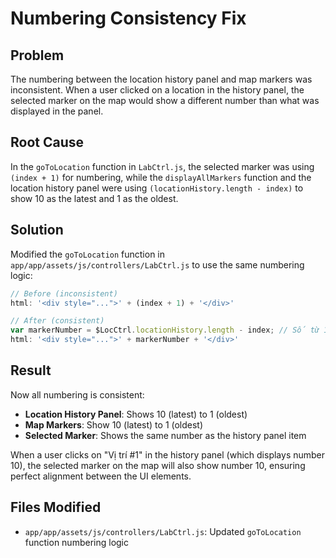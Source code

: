 # Numbering Consistency Fix

## Problem
The numbering between the location history panel and map markers was inconsistent. When a user clicked on a location in the history panel, the selected marker on the map would show a different number than what was displayed in the panel.

## Root Cause
In the `goToLocation` function in `LabCtrl.js`, the selected marker was using `(index + 1)` for numbering, while the `displayAllMarkers` function and the location history panel were using `(locationHistory.length - index)` to show 10 as the latest and 1 as the oldest.

## Solution
Modified the `goToLocation` function in `app/app/assets/js/controllers/LabCtrl.js` to use the same numbering logic:

```javascript
// Before (inconsistent)
html: '<div style="...">' + (index + 1) + '</div>'

// After (consistent)
var markerNumber = $LocCtrl.locationHistory.length - index; // Số từ 10 đến 1
html: '<div style="...">' + markerNumber + '</div>'
```

## Result
Now all numbering is consistent:
- **Location History Panel**: Shows 10 (latest) to 1 (oldest)
- **Map Markers**: Show 10 (latest) to 1 (oldest)  
- **Selected Marker**: Shows the same number as the history panel item

When a user clicks on "Vị trí #1" in the history panel (which displays number 10), the selected marker on the map will also show number 10, ensuring perfect alignment between the UI elements.

## Files Modified
- `app/app/assets/js/controllers/LabCtrl.js`: Updated `goToLocation` function numbering logic 